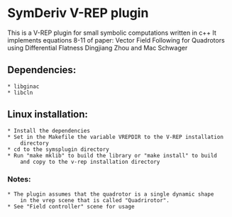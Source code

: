 # SymDeriv V-REP plugin

This is a V-REP plugin for small symbolic computations written in c++
It implements equations 8-11 of paper:
Vector Field Following for Quadrotors using Differential Flatness
Dingjiang Zhou and Mac Schwager

## Dependencies:
	* libginac
	* libcln

## Linux installation:
	* Install the dependencies
	* Set in the Makefile the variable VREPDIR to the V-REP installation
	    directory
	* cd to the symsplugin directory
	* Run "make mklib" to build the library or "make install" to build
		and copy to the v-rep installation directory

### Notes:
	* The plugin assumes that the quadrotor is a single dynamic shape
        in the vrep scene that is called "Quadrirotor".
	* See "Field controller" scene for usage
